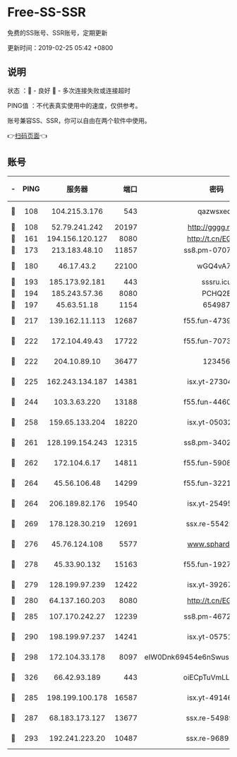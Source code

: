 # Free-SS-SSR

免费的SS账号、SSR账号，定期更新

更新时间：2019-02-25 05:42 +0800

## 说明

状态     ：🙂 - 良好 🙁 - 多次连接失败或连接超时

PING值   ：不代表真实使用中的速度，仅供参考。

账号兼容SS、SSR，你可以自由在两个软件中使用。

👉[扫码页面](https://liesauer.github.io/free-ss-ssr.github.io/)👈

## 账号

|-|PING|服务器|端口|密码|加密方式|区域|
|:----:|:----:|:-----:|-----:|:----:|:----:|:----:|
|🙂|108|104.215.3.176|543|qazwsxedc|aes-256-gcm|JP|
|🙂|108|52.79.241.242|20197|http://gggg.rocks|chacha20|KR|
|🙂|161|194.156.120.127|8080|http://t.cn/EGJIyrl|rc4-md5|RU|
|🙂|173|213.183.48.10|11857|ss8.pm-07077864|rc4-md5|RU|
|🙂|180|46.17.43.2|22100|wGQ4vA7D|aes-256-gcm|RU|
|🙂|193|185.173.92.181|443|sssru.icu|rc4-md5|RU|
|🙂|194|185.243.57.36|8080|PCHQ2E|rc4-md5|US|
|🙂|197|45.63.51.18|1154|654987|chacha20|US|
|🙂|217|139.162.11.113|12687|f55.fun-47392375|aes-256-cfb|SG|
|🙂|222|172.104.49.43|17722|f55.fun-70732779|aes-256-cfb|SG|
|🙂|222|204.10.89.10|36477|123456|aes-256-cfb|US|
|🙂|225|162.243.134.187|14381|isx.yt-27304607|aes-256-cfb|US|
|🙂|244|103.3.63.220|13188|f55.fun-44609917|aes-256-cfb|SG|
|🙂|258|159.65.133.204|18220|isx.yt-05032112|aes-256-cfb|SG|
|🙂|261|128.199.154.243|12315|ss8.pm-34025795|aes-256-cfb|SG|
|🙂|262|172.104.6.17|14811|f55.fun-59087446|aes-256-cfb|US|
|🙂|264|45.56.106.48|14299|f55.fun-32217905|aes-256-cfb|US|
|🙂|264|206.189.82.176|19540|isx.yt-25495933|aes-256-cfb|SG|
|🙂|269|178.128.30.219|12691|ssx.re-55425348|aes-256-cfb|SG|
|🙂|276|45.76.124.108|5577|www.sphard.com|aes-256-cfb|AU|
|🙂|278|45.33.90.132|15163|f55.fun-19270599|aes-256-cfb|US|
|🙂|279|128.199.97.239|12422|isx.yt-39267697|aes-256-cfb|SG|
|🙂|280|64.137.160.203|8080|http://t.cn/EGJIyrl|rc4-md5|CA|
|🙂|285|107.170.242.27|12239|ss8.pm-46728067|aes-256-cfb|US|
|🙂|290|198.199.97.237|14241|isx.yt-05751748|aes-256-cfb|US|
|🙂|298|172.104.33.178|8097|eIW0Dnk69454e6nSwuspv9DmS201tQ0D|aes-256-cfb|SG|
|🙂|326|66.42.93.189|443|oiECpTuVmLLxk4Ts|aes-256-cfb|US|
|🙂|285|198.199.100.178|16587|isx.yt-49146501|aes-256-cfb|US|
|🙂|287|68.183.173.127|13677|ssx.re-54989679|aes-256-cfb|US|
|🙁|293|192.241.223.20|10487|ssx.re-96891906|aes-256-cfb|US|
